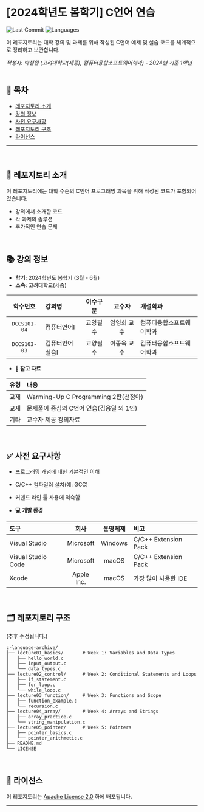 # [2024학년도 봄학기] C언어 연습

![Last Commit](https://img.shields.io/github/last-commit/Choroning/24Spring_C-Language)
![Languages](https://img.shields.io/github/languages/top/Choroning/24Spring_C-Language)

이 레포지토리는 대학 강의 및 과제를 위해 작성된 C언어 예제 및 실습 코드를 체계적으로 정리하고 보관합니다. 

*작성자: 박철원 (고려대학교(세종), 컴퓨터융합소프트웨어학과) - 2024년 기준 1학년*
<br><br>

## 📑 목차

- [레포지토리 소개](#about-this-repository)
- [강의 정보](#course-information)
- [사전 요구사항](#prerequisites)
- [레포지토리 구조](#repository-structure)
- [라이선스](#license)

---


<br><a name="about-this-repository"></a>
## 📝 레포지토리 소개

이 레포지토리에는 대학 수준의 C언어 프로그래밍 과목을 위해 작성된 코드가 포함되어 있습니다:

- 강의에서 소개한 코드
- 각 과제의 솔루션
- 추가적인 연습 문제

<br><a name="course-information"></a>
## 📚 강의 정보

- **학기:** 2024학년도 봄학기 (3월 - 6월)
- **소속:** 고려대학교(세종)

|학수번호      |강의명    |이수구분|교수자|개설학과|
|:----------:|:-------|:----:|:------:|:----------------|
|`DCCS101-04`|컴퓨터언어Ⅰ|교양필수|임영희 교수|컴퓨터융합소프트웨어학과|
|`DCCS103-03`|컴퓨터언어실습Ⅰ|교양필수|이종욱 교수|컴퓨터융합소프트웨어학과|


- **📖 참고 자료**
  
| 유형 | 내용 |
|:----:|:---------|
|교재|Warming-Up C Programming 2판(천정아)|
|교재|문제풀이 중심의 C언어 연습(김용일 외 1인)|
|기타|교수자 제공 강의자료|

<br><a name="prerequisites"></a>
## ✅ 사전 요구사항

- 프로그래밍 개념에 대한 기본적인 이해
- C/C++ 컴파일러 설치(예: GCC)
- 커맨드 라인 툴 사용에 익숙함

- **💻 개발 환경**

| 도구 | 회사 |  운영체제  | 비고 |
|:-----|:-------:|:----:|:------|
|Visual Studio|Microsoft|Windows|C/C++ Extension Pack|
|Visual Studio Code|Microsoft|macOS|C/C++ Extension Pack|
|Xcode|Apple Inc.|macOS|가장 많이 사용한 IDE|

<br><a name="repository-structure"></a>
## 🗂 레포지토리 구조

(추후 수정됩니다.)
```plaintext
c-language-archive/
├── lecture01_basics/       # Week 1: Variables and Data Types
│   ├── hello_world.c
│   ├── input_output.c
│   └── data_types.c
├── lecture02_control/      # Week 2: Conditional Statements and Loops
│   ├── if_statement.c
│   ├── for_loop.c
│   └── while_loop.c
├── lecture03_function/     # Week 3: Functions and Scope
│   ├── function_example.c
│   └── recursion.c
├── lecture04_array/        # Week 4: Arrays and Strings
│   ├── array_practice.c
│   └── string_manipulation.c
├── lecture05_pointer/      # Week 5: Pointers
│   ├── pointer_basics.c
│   └── pointer_arithmetic.c
├── README.md
└── LICENSE
```

<br><a name="license"></a>
## 🤝 라이선스

이 레포지토리는 [Apache License 2.0](LICENSE) 하에 배포됩니다.

---
